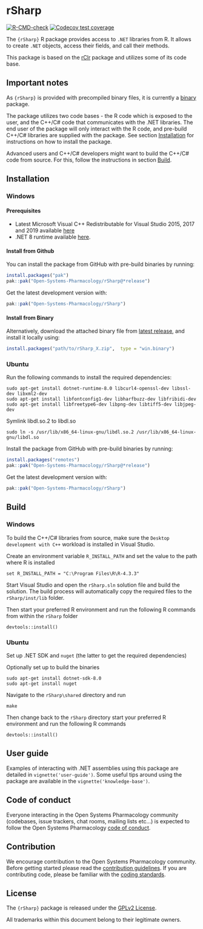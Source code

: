 
# rSharp

<!-- badges: start -->

[![R-CMD-check](https://github.com/Open-Systems-Pharmacology/rSharp/actions/workflows/R-CMD-check.yaml/badge.svg)](https://github.com/Open-Systems-Pharmacology/rSharp/actions/workflows/R-CMD-check.yaml)
[![Codecov test
coverage](https://codecov.io/gh/Open-Systems-Pharmacology/rSharp/branch/develop/graph/badge.svg)](https://app.codecov.io/gh/Open-Systems-Pharmacology/rSharp?branch=develop)
<!-- badges: end -->

<!-- README.md is generated from README.Rmd. Please edit that file -->

The `{rSharp}` R package provides access to `.NET` libraries from R. It
allows to create `.NET` objects, access their fields, and call their
methods.

This package is based on the [rClr](https://github.com/rdotnet/rClr)
package and utilizes some of its code base.

## Important notes

As `{rSharp}` is provided with precompiled binary files, it is currently
a
[binary](https://cran.r-project.org/doc/manuals/R-exts.html#Building-binary-packages-1)
package.

The package utilizes two code bases - the R code which is exposed to the
user, and the C++/C# code that communicates with the .NET libraries. The
end user of the package will only interact with the R code, and
pre-build C++/C# libraries are supplied with the package. See section
[Installation](#installation) for instructions on how to install the
package.

Advanced users and C++/C# developers might want to build the C++/C# code
from source. For this, follow the instructions in section
[Build](#build).

## Installation

### Windows

#### Prerequisites

- Latest Microsoft Visual C++ Redistributable for Visual Studio 2015,
  2017 and 2019 available
  [here](https://support.microsoft.com/en-us/help/2977003/the-latest-supported-visual-c-downloads)
- .NET 8 runtime available
  [here](https://dotnet.microsoft.com/download/dotnet/8.0/runtime).

#### Install from Github

You can install the package from GitHub with pre-build binaries by
running:

``` r
install.packages("pak")
pak::pak("Open-Systems-Pharmacology/rSharp@*release")
```

Get the latest development version with:

``` r
pak::pak("Open-Systems-Pharmacology/rSharp")
```

#### Install from Binary

Alternatively, download the attached binary file from [latest
release](https://github.com/Open-Systems-Pharmacology/rSharp/releases),
and install it locally using:

``` r
install.packages("path/to/rSharp_X.zip",  type = "win.binary")
```

### Ubuntu

Run the following commands to install the required dependencies:

    sudo apt-get install dotnet-runtime-8.0 libcurl4-openssl-dev libssl-dev libxml2-dev 
    sudo apt-get install libfontconfig1-dev libharfbuzz-dev libfribidi-dev
    sudo apt-get install libfreetype6-dev libpng-dev libtiff5-dev libjpeg-dev

Symlink libdl.so.2 to libdl.so

    sudo ln -s /usr/lib/x86_64-linux-gnu/libdl.so.2 /usr/lib/x86_64-linux-gnu/libdl.so

Install the package from GitHub with pre-build binaries by running:

``` r
install.packages("remotes")
pak::pak("Open-Systems-Pharmacology/rSharp@*release")
```

Get the latest development version with:

``` r
pak::pak("Open-Systems-Pharmacology/rSharp")
```

## Build

### Windows

To build the C++/C# libraries from source, make sure the
`Desktop development with C++` workload is installed in Visual Studio.

Create an environment variable `R_INSTALL_PATH` and set the value to the
path where R is installed

    set R_INSTALL_PATH = "C:\Program Files\R\R-4.3.3"

Start Visual Studio and open the `rSharp.sln` solution file and build
the solution. The build process will automatically copy the required
files to the `rSharp/inst/lib` folder.

Then start your preferred R environment and run the following R commands
from within the `rSharp` folder

    devtools::install()

### Ubuntu

Set up .NET SDK and `nuget` (the latter to get the required
dependencies)

Optionally set up to build the binaries

    sudo apt-get install dotnet-sdk-8.0
    sudo apt-get install nuget

Navigate to the `rSharp\shared` directory and run

    make

Then change back to the `rSharp` directory start your preferred R
environment and run the following R commands

    devtools::install()

## User guide

Examples of interacting with .NET assemblies using this package are
detailed in `vignette('user-guide')`. Some useful tips around using the
package are available in the `vignette('knowledge-base')`.

## Code of conduct

Everyone interacting in the Open Systems Pharmacology community
(codebases, issue trackers, chat rooms, mailing lists etc…) is expected
to follow the Open Systems Pharmacology [code of
conduct](https://github.com/Open-Systems-Pharmacology/Suite/blob/master/CODE_OF_CONDUCT.md).

## Contribution

We encourage contribution to the Open Systems Pharmacology community.
Before getting started please read the [contribution
guidelines](https://dev.open-systems-pharmacology.org/r-development-resources/collaboration_guide).
If you are contributing code, please be familiar with the [coding
standards](https://dev.open-systems-pharmacology.org/r-development-resources/coding_standards_r).

## License

The `{rSharp}` package is released under the [GPLv2 License](LICENSE).

All trademarks within this document belong to their legitimate owners.
